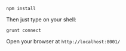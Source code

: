 
```
npm install
```

Then just type on your shell:

```
grunt connect
```

Open your browser at `http://localhost:8001/`

